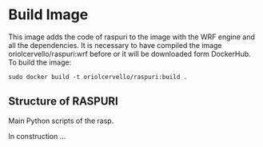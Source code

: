 # Build Image

This image adds the code of raspuri to the image with the WRF engine and all the dependencies. It is necessary to have compiled the image oriolcervello/raspuri:wrf before or it will be downloaded form DockerHub. To build the image:

    sudo docker build -t oriolcervello/raspuri:build .

## Structure of RASPURI

Main Python scripts of the rasp.

In construction ...

